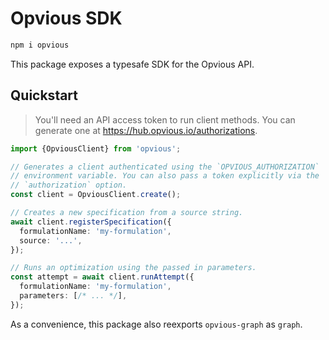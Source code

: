 # Opvious SDK

```sh
npm i opvious
```

This package exposes a typesafe SDK for the Opvious API.

## Quickstart

> You'll need an API access token to run client methods. You can generate one at
> https://hub.opvious.io/authorizations.

```typescript
import {OpviousClient} from 'opvious';

// Generates a client authenticated using the `OPVIOUS_AUTHORIZATION`
// environment variable. You can also pass a token explicitly via the
// `authorization` option.
const client = OpviousClient.create();

// Creates a new specification from a source string.
await client.registerSpecification({
  formulationName: 'my-formulation',
  source: '...',
});

// Runs an optimization using the passed in parameters.
const attempt = await client.runAttempt({
  formulationName: 'my-formulation',
  parameters: [/* ... */],
});
```

As a convenience, this package also reexports `opvious-graph` as `graph`.
